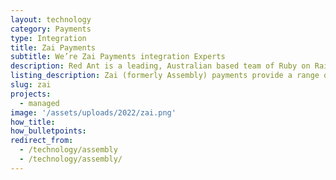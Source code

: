 ```yaml
---
layout: technology
category: Payments
type: Integration
title: Zai Payments
subtitle: We’re Zai Payments integration Experts
description: Red Ant is a leading, Australian based team of Ruby on Rails Developers. We’ve worked with hundreds of companies and startups to integrate their apps with Zai Payments.
listing_description: Zai (formerly Assembly) payments provide a range of innovative digital payment services that can be incorporated into your e-commerce platform. Reliable, fast payments systems that allow customers to make payments with ease and high levels of confidence are critical in any e-commerce platform. Zai allows you to build flexible payment solutions that are unique to your app or business model. We have experience in building complex digital wallets and payments systems.
slug: zai
projects:
  - managed
image: '/assets/uploads/2022/zai.png'
how_title:
how_bulletpoints:
redirect_from:
  - /technology/assembly
  - /technology/assembly/
---
```

